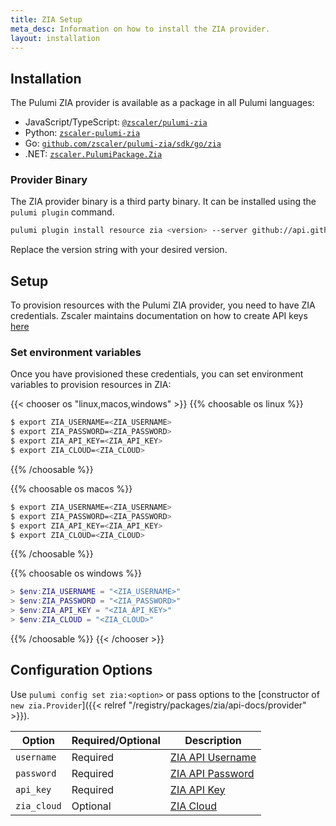 ```yaml
---
title: ZIA Setup
meta_desc: Information on how to install the ZIA provider.
layout: installation
---
```


## Installation

The Pulumi ZIA provider is available as a package in all Pulumi languages:

* JavaScript/TypeScript: [`@zscaler/pulumi-zia`](https://www.npmjs.com/package/@zscaler/pulumi-zia)
* Python: [`zscaler-pulumi-zia`](https://pypi.org/project/zscaler-pulumi-zia/)
* Go: [`github.com/zscaler/pulumi-zia/sdk/go/zia`](https://pkg.go.dev/github.com/zscaler/pulumi-zia/sdk)
* .NET: [`zscaler.PulumiPackage.Zia`](https://www.nuget.org/packages/zscaler.PulumiPackage.Zia)

### Provider Binary

The ZIA provider binary is a third party binary. It can be installed using the `pulumi plugin` command.

```bash
pulumi plugin install resource zia <version> --server github://api.github.com/zscaler
```

Replace the version string with your desired version.

## Setup

To provision resources with the Pulumi ZIA provider, you need to have ZIA credentials. Zscaler maintains documentation on how to create API keys [here](https://help.zscaler.com/zia/getting-started-zia-api)

### Set environment variables

Once you have provisioned these credentials, you can set environment variables to provision resources in ZIA:

{{< chooser os "linux,macos,windows" >}}
{{% choosable os linux %}}

```bash
$ export ZIA_USERNAME=<ZIA_USERNAME>
$ export ZIA_PASSWORD=<ZIA_PASSWORD>
$ export ZIA_API_KEY=<ZIA_API_KEY>
$ export ZIA_CLOUD=<ZIA_CLOUD>
```

{{% /choosable %}}

{{% choosable os macos %}}

```bash
$ export ZIA_USERNAME=<ZIA_USERNAME>
$ export ZIA_PASSWORD=<ZIA_PASSWORD>
$ export ZIA_API_KEY=<ZIA_API_KEY>
$ export ZIA_CLOUD=<ZIA_CLOUD>
```

{{% /choosable %}}

{{% choosable os windows %}}

```powershell
> $env:ZIA_USERNAME = "<ZIA_USERNAME>"
> $env:ZIA_PASSWORD = "<ZIA_PASSWORD>"
> $env:ZIA_API_KEY = "<ZIA_API_KEY>"
> $env:ZIA_CLOUD = "<ZIA_CLOUD>"
```

{{% /choosable %}}
{{< /chooser >}}

## Configuration Options

Use `pulumi config set zia:<option>` or pass options to the [constructor of `new zia.Provider`]({{< relref "/registry/packages/zia/api-docs/provider" >}}).

| Option | Required/Optional | Description |
|-----|------|----|
| `username`| Required | [ZIA API Username](https://help.zscaler.com/zia/getting-started-zia-api) |
| `password`| Required | [ZIA API Password](https://help.zscaler.com/zia/getting-started-zia-api) |
| `api_key` | Required | [ZIA API Key](https://help.zscaler.com/zia/getting-started-zia-api) |
| `zia_cloud` | Optional | [ZIA Cloud](https://registry.terraform.io/providers/zscaler/zia/latest/docs) |
